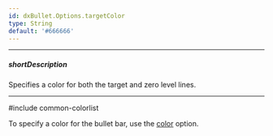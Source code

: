 ```yaml
---
id: dxBullet.Options.targetColor
type: String
default: '#666666'
---
```

---
##### shortDescription
Specifies a color for both the target and zero level lines.

---
#include common-colorlist

To specify a color for the bullet bar, use the [color](/api-reference/10%20UI%20Components/dxBullet/1%20Configuration/color.md '/Documentation/ApiReference/UI_Components/dxBullet/Configuration/#color') option.